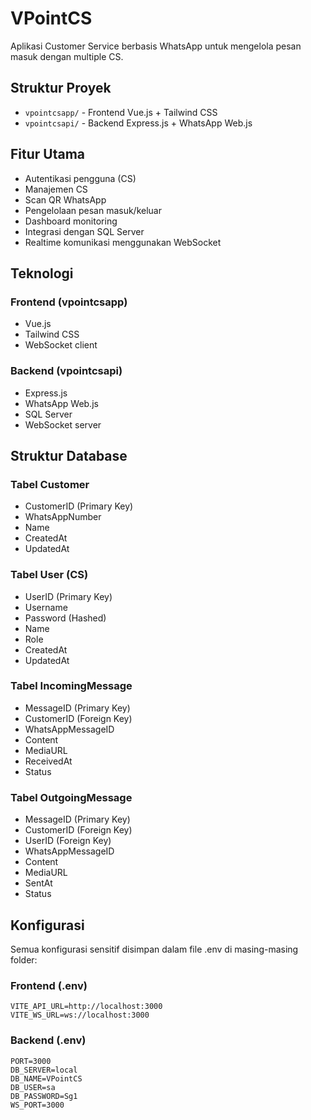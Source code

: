 # VPointCS

Aplikasi Customer Service berbasis WhatsApp untuk mengelola pesan masuk dengan multiple CS.

## Struktur Proyek

- `vpointcsapp/` - Frontend Vue.js + Tailwind CSS
- `vpointcsapi/` - Backend Express.js + WhatsApp Web.js

## Fitur Utama

- Autentikasi pengguna (CS)
- Manajemen CS
- Scan QR WhatsApp
- Pengelolaan pesan masuk/keluar
- Dashboard monitoring
- Integrasi dengan SQL Server
- Realtime komunikasi menggunakan WebSocket

## Teknologi

### Frontend (vpointcsapp)
- Vue.js
- Tailwind CSS
- WebSocket client

### Backend (vpointcsapi)
- Express.js
- WhatsApp Web.js
- SQL Server
- WebSocket server

## Struktur Database

### Tabel Customer
- CustomerID (Primary Key)
- WhatsAppNumber
- Name
- CreatedAt
- UpdatedAt

### Tabel User (CS)
- UserID (Primary Key)
- Username
- Password (Hashed)
- Name
- Role
- CreatedAt
- UpdatedAt

### Tabel IncomingMessage
- MessageID (Primary Key)
- CustomerID (Foreign Key)
- WhatsAppMessageID
- Content
- MediaURL
- ReceivedAt
- Status

### Tabel OutgoingMessage
- MessageID (Primary Key)
- CustomerID (Foreign Key)
- UserID (Foreign Key)
- WhatsAppMessageID
- Content
- MediaURL
- SentAt
- Status

## Konfigurasi

Semua konfigurasi sensitif disimpan dalam file .env di masing-masing folder:

### Frontend (.env)
```
VITE_API_URL=http://localhost:3000
VITE_WS_URL=ws://localhost:3000
```

### Backend (.env)
```
PORT=3000
DB_SERVER=local
DB_NAME=VPointCS
DB_USER=sa
DB_PASSWORD=Sg1
WS_PORT=3000
```